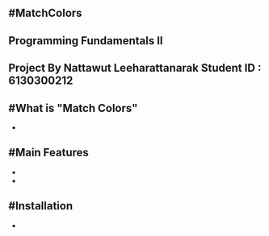 #MatchColors 
-
Programming Fundamentals II 
-
Project By Nattawut Leeharattanarak Student ID : 6130300212 
-

#What is "Match Colors"
-
-


#Main Features
-
-
-

#Installation 
-
-

